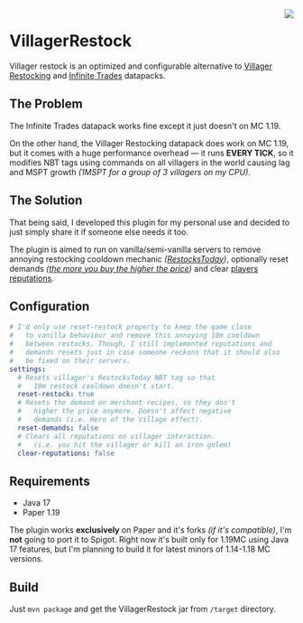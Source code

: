 <img src="https://user-images.githubusercontent.com/43143315/178108584-abd72f88-0efc-44b5-97bd-be206ce3738d.png" align=right />

# VillagerRestock

Villager restock is an optimized and configurable alternative to
[Villager Restocking][VRDpUrl] and [Infinite Trades][ITDpUrl] datapacks.

[VRDpUrl]: https://www.planetminecraft.com/data-pack/villager-restocking-v1-0/
[ITDpUrl]: https://www.planetminecraft.com/data-pack/no-trading-limits-infinite-trades-1-18x/

## The Problem

The Infinite Trades datapack works fine except it just doesn't on MC 1.19.

On the other hand, the Villager Restocking datapack does work on MC 1.19,
but it comes with a huge performance overhead — it runs **EVERY TICK**, so
it modifies NBT tags using commands on all villagers in the world causing lag
and MSPT growth _(1MSPT for a group of 3 villagers on my CPU)_.

## The Solution

That being said, I developed this plugin for my personal use and decided to
just simply share it if someone else needs it too.

The plugin is aimed to run on vanilla/semi-vanilla servers to remove annoying
restocking cooldown mechanic _([RestocksToday][EntityDataUrl])_, optionally 
reset demands _([the more you buy the higher the price][Supply&DemandUrl])_
and clear [players reputations][PopularityUrl].

[EntityDataUrl]: [https://minecraft.fandom.com/wiki/Villager#Entity_data]
[Supply&DemandUrl]: https://minecraft.fandom.com/wiki/Villager#Supply_and_demand
[PopularityUrl]: https://minecraft.fandom.com/wiki/Villager#Popularity

## Configuration

```yaml
# I'd only use reset-restock property to keep the game close
#   to vanilla behaviour and remove this annoying 10m cooldown
#   between restocks. Though, I still implemented reputations and
#   demands resets just in case someone reckons that it should also
#   be fixed on their servers.
settings:
  # Resets villager's RestocksToday NBT tag so that
  #   10m restock cooldown doesn't start.
  reset-restock: true
  # Resets the demand on merchant recipes, so they don't
  #   higher the price anymore. Doesn't affect negative
  #   demands (i.e. Hero of the Village effect).
  reset-demands: false
  # Clears all reputations on villager interaction.
  #   (i.e. you hit the villager or kill an iron golem)
  clear-reputations: false

```

## Requirements

* Java 17
* Paper 1.19

The plugin works **exclusively** on Paper and it's forks _(if it's compatible)_,
I'm **not** going to port it to Spigot. Right now it's built only for 1.19MC
using Java 17 features, but I'm planning to build it for latest minors of
1.14-1.18 MC versions.

## Build

Just `mvn package` and get the VillagerRestock jar from `/target` directory.
